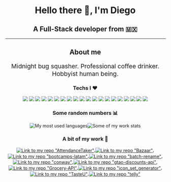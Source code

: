 <h1 align="center">Hello there 👋, I'm Diego</h1>
<h2 align="center">A Full-Stack developer from 🇲🇽</h2>
<div style='width: 100%; border: 1px solid gray;margin-bottom:20px; background-color:gray;'></div>
<h2 align="center">About me</h2>
<p align='center' style='font-size:1.2rem;' >Midnight bug squasher. Professional coffee drinker. Hobbyist human being.</p>
<h3 align="center">Techs I ♥</h3>
<div style="margin:1em 0;display:flex;justify-content:center;align-items:center;flex-wrap:wrap;margin:10px;"><div align='center' style="gap:10px;"><img style="" src="https://img.shields.io/badge/Bootstrap-563D7C?style=for-the-badge&logo=bootstrap&logoColor=white">
<img style="" src="https://img.shields.io/badge/Chai-A30701?style=for-the-badge&logo=chai&logoColor=white">
<img style="" src="https://img.shields.io/badge/Dart-0175C2?style=for-the-badge&logo=dart&logoColor=white">
<img style="" src="https://img.shields.io/badge/Express.js-000000?style=for-the-badge&logo=express&logoColor=white">
<img style="" src="https://img.shields.io/badge/Figma-F24E1E?style=for-the-badge&logo=figma&logoColor=white">
<img style="" src="https://img.shields.io/badge/Firebase-ffca28?style=for-the-badge&logo=firebase&logoColor=white">
<img style="" src="https://img.shields.io/badge/Flutter-02569B?style=for-the-badge&logo=flutter&logoColor=white">
<img style="" src="https://img.shields.io/badge/Heroku-430098?style=for-the-badge&logo=heroku&logoColor=white">
<img style="" src="https://img.shields.io/badge/Insomnia-5849be?style=for-the-badge&logo=insomnia&logoColor=white">
<img style="" src="https://img.shields.io/badge/LaTeX-47A141?style=for-the-badge&logo=latex&logoColor=white">
<img style="" src="https://img.shields.io/badge/Material%20UI-007FFF?style=for-the-badge&logo=mui&logoColor=white">
<img style="" src="https://img.shields.io/badge/MongoDB-4EA94B?style=for-the-badge&logo=mongodb&logoColor=white">
<img style="" src="https://img.shields.io/badge/Netlify-00C7B7?style=for-the-badge&logo=netlify&logoColor=white">
<img style="" src="https://img.shields.io/badge/Next.js-000000?style=for-the-badge&logo=nextdotjs&logoColor=white">
<img style="" src="https://img.shields.io/badge/React-20232A?style=for-the-badge&logo=react&logoColor=white">
<img style="" src="https://img.shields.io/badge/React_Native-20232A?style=for-the-badge&logo=react&logoColor=white">
<img style="" src="https://img.shields.io/badge/Redux-593D88?style=for-the-badge&logo=redux&logoColor=white">
<img style="" src="https://img.shields.io/badge/Sass-CC6699?style=for-the-badge&logo=sass&logoColor=white">
<img style="" src="https://img.shields.io/badge/TypeScript-007ACC?style=for-the-badge&logo=typescript&logoColor=white">
<img style="" src="https://img.shields.io/badge/Vercel-000000?style=for-the-badge&logo=vercel&logoColor=white"></div></div>
<h3 align="center">Some random numbers 📊</h3>
<div style="margin:1em 0;display:flex;justify-content:center;align-items:center;flex-wrap:wrap;"><img style= align='center' src='https://github-readme-stats.vercel.app/api/top-langs/?username=POWRFULCOW89&layout=compact&hide=html,css,scss&langs_count=6&theme=dark&bg_color=#0d1117' alt='My most used languages' /><img style= align='center' src='https://github-readme-streak-stats.herokuapp.com/?user=POWRFULCOW89&theme=dark&background=0d1117&stroke=1e7ffe&ring=1e7ffe&fire=1e7ffe&currStreakLabel=1e7ffe' alt='Some of my work stats' /></div>
<h3 align="center">A bit of my work 💯</h3>
<div align='center'><a href='https://github.com/POWRFULCOW89/AttendanceTaker' target='_blank' rel='noopener noreferrer'><img align='center' src='https://github-readme-stats.vercel.app/api/pin/?username=POWRFULCOW89&repo=AttendanceTaker' alt='Link to my repo "AttendanceTaker"'/></a>,<a href='https://github.com/POWRFULCOW89/Bazaar' target='_blank' rel='noopener noreferrer'><img align='center' src='https://github-readme-stats.vercel.app/api/pin/?username=POWRFULCOW89&repo=Bazaar' alt='Link to my repo "Bazaar"'/></a>,<a href='https://github.com/POWRFULCOW89/bootcamps-latam' target='_blank' rel='noopener noreferrer'><img align='center' src='https://github-readme-stats.vercel.app/api/pin/?username=POWRFULCOW89&repo=bootcamps-latam' alt='Link to my repo "bootcamps-latam"'/></a>,<a href='https://github.com/POWRFULCOW89/batch-rename' target='_blank' rel='noopener noreferrer'><img align='center' src='https://github-readme-stats.vercel.app/api/pin/?username=POWRFULCOW89&repo=batch-rename' alt='Link to my repo "batch-rename"'/></a>,<a href='https://github.com/POWRFULCOW89/conway' target='_blank' rel='noopener noreferrer'><img align='center' src='https://github-readme-stats.vercel.app/api/pin/?username=POWRFULCOW89&repo=conway' alt='Link to my repo "conway"'/></a>,<a href='https://github.com/POWRFULCOW89/gtao-discounts-api' target='_blank' rel='noopener noreferrer'><img align='center' src='https://github-readme-stats.vercel.app/api/pin/?username=POWRFULCOW89&repo=gtao-discounts-api' alt='Link to my repo "gtao-discounts-api"'/></a>,<a href='https://github.com/POWRFULCOW89/Grocery-API' target='_blank' rel='noopener noreferrer'><img align='center' src='https://github-readme-stats.vercel.app/api/pin/?username=POWRFULCOW89&repo=Grocery-API' alt='Link to my repo "Grocery-API"'/></a>,<a href='https://github.com/POWRFULCOW89/icon_set_generator' target='_blank' rel='noopener noreferrer'><img align='center' src='https://github-readme-stats.vercel.app/api/pin/?username=POWRFULCOW89&repo=icon_set_generator' alt='Link to my repo "icon_set_generator"'/></a>,<a href='https://github.com/POWRFULCOW89/TasteU' target='_blank' rel='noopener noreferrer'><img align='center' src='https://github-readme-stats.vercel.app/api/pin/?username=POWRFULCOW89&repo=TasteU' alt='Link to my repo "TasteU"'/></a>,<a href='https://github.com/POWRFULCOW89/telly' target='_blank' rel='noopener noreferrer'><img align='center' src='https://github-readme-stats.vercel.app/api/pin/?username=POWRFULCOW89&repo=telly' alt='Link to my repo "telly"'/></a></div>